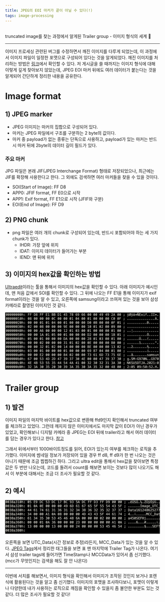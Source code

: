 ```yaml
---
title: JPEG의 EOI 마커가 끝이 아닐 수 있다(!)
tags: image-processing
---
```


<br/>
truncated image를 찾는 과정에서 알게된 Trailer group - 이미지 형식의 세계 🔎 <br/>
<!--more-->


---

이미지 프로세싱 관련된 버그를 수정하면서 깨진 이미지를 다루게 되었는데, 이 과정에서 이미지 파일이 일정한 포맷으로 구성되어 있다는 것을 알게되었다.
깨진 이미지를 처리하는 방법은 [링크](https://yenilee.github.io/2021/07/23/truncated-img.html)에서 확인할 수 있다.
저 게시글을 쓸 때까지는 이미지 형식에 대해 이렇게 깊게 찾아보지 않았는데,
JPEG EOI 마커 뒤에도 여러 데이터가 붙는다는 것을 알게되어 간단하게 정리한 내용을 공유한다.

# Image format
## 1) JPEG  marker

- JPEG 이미지는 마커의 집합으로 구성되어 있다.
- 마커는 JPEG 파일에서 구조를 구분하는 2 byte의 값이다.
- 마커 중 payload가 없는 종류는 단독으로 사용하고, payload가 있는 마커는 반드시 마커 뒤에 2byte의 데이터 길이 필드가 있다.


### 주요 마커

JPG 파일은 본래 JIF(JPEG Interchange Format) 형태로 저장되었으나, 최근에는 JIF를 확장해 사용한다고 한다. 그 외에도 검색하면 여러 마커들을 찾을 수 있을 것이다.
- SOI(Start of Image): FF D8
- APP0: JFIF format, FF E0으로 시작
- APP1: Exif format, FF E1으로 시작 (JFIF와 구분)
- EOI(End of Image): FF D9


## 2) PNG chunk

- png 파일은 여러 개의 chunk로 구성되어 있는데, 반드시 포함되어야 하는 세 가지 chunk가 있다.
    - IHDR: 가장 앞에 위치
    - IDAT: 이미지 데이터가 들어가는 부분
    - IEND: 맨 뒤에 위치

## 3) 이미지의 hex값을 확인하는 방법
[Ultraedit](https://www.ultraedit.com/)이라는 툴을 통해서 이미지의 hex값을 확인할 수 있다. 아래 이미지가 예시인데, 맨 처음 값에서 SOI를 확인할 수 있다.
그 뒤에 나오는 FF E1을 통해 이미지가 exif format이라는 것을 알 수 있고, 오른쪽에 samsung이라고 쓰여져 있는 것을 보아 삼성 카메라로 촬영된 이미지인 것 같다.

![ultraedit](/assets/images/ultraedit.png)


# Trailer group
## 1) 발견
이미지 파일의 마지막 바이트를 hex값으로 변환해 ffd9인지 확인해서 truncated 여부를 체크하고 있었다.
그런데 깨지지 않은 이미지에서도 마지막 값이 EOI가 아닌 경우가 있었고, 확인해보니 디지털 카메라 중 JPEG는 EOI 뒤에 trailer라고 해서 여러 데이터를 담는 경우가 있다고 한다.  [참고](https://exiftool.org/forum/index.php?topic=4374.0)

그래서 뒤에서부터 1000바이트정도를 읽어, EOI가 있는지 여부를 체크하는 로직을 추가했다.
이미지에 썸네일 정보가 저장되어 있을 경우 ff d8, ff d9가 한 번 나오는 것은 아니기 때문에 조금 찝찝하긴 하다.
그리고 ultra edit을 통해서 hex값을 찾아보면 특정 값은 두 번만 나오는데, 코드를 돌려서 count를 해보면 보이는 것보다 많이 나오기도 해서 이 부분에 대해서는 조금 더 조사가 필요할 것 같다.

## 2) 예시
![trailer](/assets/images/trailer.png)

오른쪽을 보면 UTC_Data(시간 정보로 추정)라든지, MCC_Data가 있는 것을 알 수 있다.
[JPEG Tags](https://exiftool.org/TagNames/JPEG.html)에서 정리한 태그들을 보면 표 맨 마지막에 Trailer Tag가 나온다.
여기서 삼성 trailer tags에 들어가면 TimeStamp나 MCCData가 있어서 좀 신기했다. (mcc가 무엇인지는 검색을 해도 잘 안 나온다)

---

이번에 서치를 해보면서, 이미지 형식을 확인해서 이미지가 조작된 것인지 보거나 포렌식에 활용된다는 것을 알고 좀 신기했다.
이미지의 포맷을 조사하다보니, 포맷이 이렇게나 다양한데 내가 사용하는 로직으로 깨짐을 확인할 수 있을지 좀 불안한 부분도 있는 것 같다.
더 많은 조사가 필요할 것 같다!

